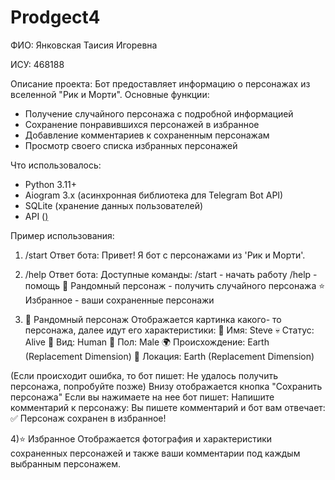 # Prodgect4

ФИО:
Янковская Таисия Игоревна

ИСУ:
468188

Описание проекта:
Бот предоставляет информацию о персонажах из вселенной "Рик и Морти". 
Основные функции:
- Получение случайного персонажа с подробной информацией
- Сохранение понравившихся персонажей в избранное
- Добавление комментариев к сохраненным персонажам
- Просмотр своего списка избранных персонажей

Что использовалось:
- Python 3.11+
- Aiogram 3.x (асинхронная библиотека для Telegram Bot API)
- SQLite (хранение данных пользователей)
- API ([)](https://rickandmortyapi.com/api/character/{character_id})

Пример использования:

1) /start
Ответ бота: Привет! Я бот с персонажами из 'Рик и Морти'.

2) /help
Ответ бота: Доступные команды:
/start - начать работу
/help - помощь
🎲 Рандомный персонаж - получить случайного персонажа
⭐ Избранное - ваши сохраненные персонажи

3) 🎲 Рандомный персонаж
Отображается картинка какого- то персонажа, далее идут его характеристики:
👤 Имя: Steve
💀 Статус: Alive
🧬 Вид: Human
🚻 Пол: Male
🌍 Происхождение: Earth (Replacement Dimension)
📍 Локация: Earth (Replacement Dimension)

(Если происходит ошибка, то бот пишет: Не удалось получить персонажа, попробуйте позже)
Внизу отображается кнопка "Сохранить персонажа" 
Если вы нажимаете на нее бот пишет: Напишите комментарий к персонажу:
Вы пишете комментарий и бот вам отвечает:
✅ Персонаж сохранен в избранное!

4)⭐ Избранное
Отображается фотография и характеристики сохраненных персонажей и также ваши комментарии под каждым выбранным персонажем.
